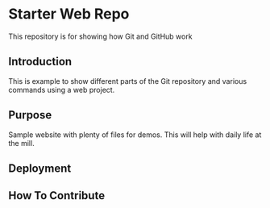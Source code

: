 # Starter Web Repo

This repository is for showing how Git and GitHub work

## Introduction

This is example to show different parts of the Git repository and various commands using a web project.

## Purpose

Sample website with plenty of files for demos. This will help with daily life at the mill.

## Deployment

## How To Contribute

 
